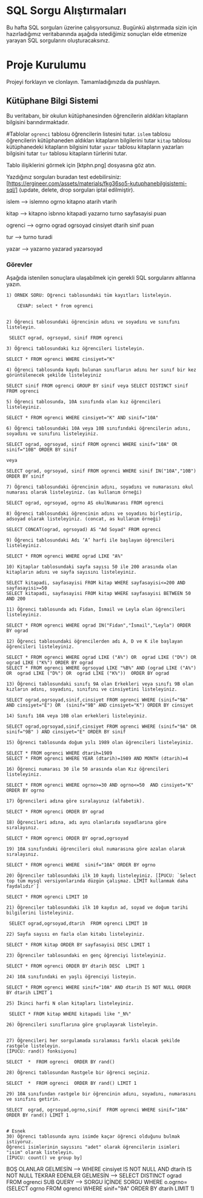 # SQL Sorgu Alıştırmaları

Bu hafta SQL sorguları üzerine çalışıyorsunuz. Bugünkü alıştırmada sizin için hazırladığımız veritabanında aşağıda istediğimiz sonuçları elde etmenize yarayan SQL sorgularını oluşturacaksınız.

# Proje Kurulumu

Projeyi forklayın ve clonlayın. Tamamladığınızda da pushlayın.

## Kütüphane Bilgi Sistemi

Bu veritabanı, bir okulun kütüphanesinden öğrencilerin aldıkları kitapların bilgisini barındırmaktadır.

#Tablolar
`ogrenci` tablosu öğrencilerin listesini tutar.
`islem` tablosu öğrencilerin kütüphaneden aldıkları kitapların bilgilerini tutar
`kitap` tablosu kütüphanedeki kitapların bilgisini tutar
`yazar` tablosu kitapların yazarları bilgisini tutar
`tur` tablosu kitapların türlerini tutar.

Tablo ilişiklerini görmek için [ktphn.png] dosyasına göz atın.

Yazdığınız sorguları buradan test edebilirsiniz: [https://ergineer.com/assets/materials/fkg36so5-kutuphanebilgisistemi-sql/] (update, delete, drop sorguları iptal edilmiştir).

islem --> islemno ogrno kitapno atarih vtarih

kitap --> kitapno isbnno kitapadi yazarno turno sayfasayisi puan

ogrenci --> ogrno ograd ogrsoyad cinsiyet dtarih sinif puan

tur --> turno turadi

yazar --> yazarno yazarad yazarsoyad

### Görevler

Aşağıda istenilen sonuçlara ulaşabilmek için gerekli SQL sorgularını altlarına yazın.

    1) ÖRNEK SORU: Öğrenci tablosundaki tüm kayıtları listeleyin.

    	CEVAP: select * from ogrenci


    2) Öğrenci tablosundaki öğrencinin adını ve soyadını ve sınıfını listeleyin.

     SELECT ograd, ogrsoyad, sinif FROM ogrenci

    3) Öğrenci tablosundaki kız öğrencileri listeleyin.

    SELECT * FROM ogrenci WHERE cinsiyet="K"

    4) Öğrenci tablosunda kaydı bulunan sınıfların adını her sınıf bir kez görüntülenecek şekilde listeleyiniz

    SELECT sinif FROM ogrenci GROUP BY sinif veya SELECT DISTINCT sinif FROM ogrenci

    5) Öğrenci tablosunda, 10A sınıfında olan kız öğrencileri listeleyiniz.

    SELECT * FROM ogrenci WHERE cinsiyet="K" AND sinif="10A"

    6) Öğrenci tablosundaki 10A veya 10B sınıfındaki öğrencilerin adını, soyadını ve sınıfını listeleyiniz.

    SELECT ograd, ogrsoyad, sinif FROM ogrenci WHERE sinif="10A" OR sinif="10B" ORDER BY sinif

    veya

    SELECT ograd, ogrsoyad, sinif FROM ogrenci WHERE sinif IN("10A","10B") ORDER BY sinif

    7) Öğrenci tablosundaki öğrencinin adını, soyadını ve numarasını okul numarası olarak listeleyiniz. (as kullanım örneği)

    SELECT ograd, ogrsoyad, ogrno AS okulNumarası FROM ogrenci

    8) Öğrenci tablosundaki öğrencinin adını ve soyadını birleştirip, adsoyad olarak listeleyiniz. (concat, as kullanım örneği)

    SELECT CONCAT(ograd, ogrsoyad) AS "Ad Soyad" FROM ogrenci

    9) Öğrenci tablosundaki Adı ‘A’ harfi ile başlayan öğrencileri listeleyiniz.

    SELECT * FROM ogrenci WHERE ograd LIKE "A%"

    10) Kitaplar tablosundaki sayfa sayısı 50 ile 200 arasında olan kitapların adını ve sayfa sayısını listeleyiniz.

    SELECT kitapadi, sayfasayisi FROM kitap WHERE sayfasayisi<=200 AND sayfasayisi>=50
    SELECT kitapadi, sayfasayisi FROM kitap WHERE sayfasayisi BETWEEN 50 AND 200

    11) Öğrenci tablosunda adı Fidan, İsmail ve Leyla olan öğrencileri listeleyiniz.

    SELECT * FROM ogrenci WHERE ograd IN("Fidan","İsmail","Leyla") ORDER BY ograd

    12) Öğrenci tablosundaki öğrencilerden adı A, D ve K ile başlayan öğrencileri listeleyiniz.

    SELECT * FROM ogrenci WHERE ograd LIKE ("A%") OR  ograd LIKE ("D%") OR  ograd LIKE ("K%") ORDER BY ograd
    SELECT * FROM ogrenci WHERE ogrsoyad LIKE "%B%" AND (ograd LIKE ("A%") OR  ograd LIKE ("D%") OR  ograd LIKE ("K%"))  ORDER BY ograd

    13) Öğrenci tablosundaki sınıfı 9A olan Erkekleri veya sınıfı 9B olan kızların adını, soyadını, sınıfını ve cinsiyetini listeleyiniz.

    SELECT ograd,ogrsoyad,sinif,cinsiyet FROM ogrenci WHERE (sinif="9A" AND cinsiyet="E") OR  (sinif="9B" AND cinsiyet="K") ORDER BY cinsiyet

    14) Sınıfı 10A veya 10B olan erkekleri listeleyiniz.

    SELECT ograd,ogrsoyad,sinif,cinsiyet FROM ogrenci WHERE (sinif="9A" OR sinif="9B" ) AND cinsiyet="E" ORDER BY sinif

    15) Öğrenci tablosunda doğum yılı 1989 olan öğrencileri listeleyiniz.

    SELECT * FROM ogrenci WHERE dtarih=1989
    SELECT * FROM ogrenci WHERE YEAR (dtarih)=1989 AND MONTH (dtarih)=4

    16) Öğrenci numarası 30 ile 50 arasında olan Kız öğrencileri listeleyiniz.

    SELECT * FROM ogrenci WHERE ogrno>=30 AND ogrno<=50  AND cinsiyet="K" ORDER BY ogrno

    17) Öğrencileri adına göre sıralayınız (alfabetik).

    SELECT * FROM ogrenci ORDER BY ograd

    18) Öğrencileri adına, adı aynı olanlarıda soyadlarına göre sıralayınız.

    SELECT * FROM ogrenci ORDER BY ograd,ogrsoyad

    19) 10A sınıfındaki öğrencileri okul numarasına göre azalan olarak sıralayınız.

    SELECT * FROM ogrenci WHERE  sinif="10A" ORDER BY ogrno

    20) Öğrenciler tablosundaki ilk 10 kaydı listeleyiniz. [İPUCU: `Select top tüm mysql versiyonlarında düzgün çalışmaz. LİMİT kullanmak daha faydalıdır`]

    SELECT * FROM ogrenci LIMIT 10

    21) Öğrenciler tablosundaki ilk 10 kaydın ad, soyad ve doğum tarihi bilgilerini listeleyiniz.

     SELECT ograd,ogrsoyad,dtarih  FROM ogrenci LIMIT 10

    22) Sayfa sayısı en fazla olan kitabı listeleyiniz.

    SELECT * FROM kitap ORDER BY sayfasayisi DESC LIMIT 1

    23) Öğrenciler tablosundaki en genç öğrenciyi listeleyiniz.

    SELECT * FROM ogrenci ORDER BY dtarih DESC  LIMIT 1

    24) 10A sınıfındaki en yaşlı öğrenciyi listeyin.

    SELECT * FROM ogrenci WHERE sinif="10A" AND dtarih IS NOT NULL ORDER BY dtarih LIMIT 1

    25) İkinci harfi N olan kitapları listeleyiniz.

     SELECT * FROM kitap WHERE kitapadi like "_N%"

    26) Öğrencileri sınıflarına göre gruplayarak listeleyin.


    27) Öğrencileri her sorgulamada sıralaması farklı olacak şekilde rastgele listeleyin.
    [İPUCU: rand() fonksiyonu]

    SELECT  *  FROM ogrenci  ORDER BY rand()

    28) Öğrenci tablosundan Rastgele bir öğrenci seçiniz.

    SELECT  *  FROM ogrenci  ORDER BY rand() LIMIT 1

    29) 10A sınıfından rastgele bir öğrencinin adını, soyadını, numarasını ve sınıfını getirin.

    SELECT  ograd, ogrsoyad,ogrno,sinif  FROM ogrenci WHERE sinif="10A" ORDER BY rand() LIMIT 1


    # Esnek
    30) Öğrenci tablosunda aynı isimde kaçar öğrenci olduğunu bulmak istiyoruz.
    Öğrenci isimlerinin sayısını "adet" olarak öğrencilerin isimleri "isim" olarak listeleyin.
    [İPUCU: count() ve group by]

BOŞ OLANLAR GELMESİN --> WHERE cinsiyet IS NOT NULL AND dtarih IS NOT NULL
TEKRAR EDENLER GELMESİN --> SELECT DISTINCT ograd FROM ogrenci
SUB QUERY --> SORGU İÇİNDE SORGU WHERE o.ogrno=(SELECT ogrno FROM ogrenci WHERE sinif="9A" ORDER BY dtarih LIMIT 1)
